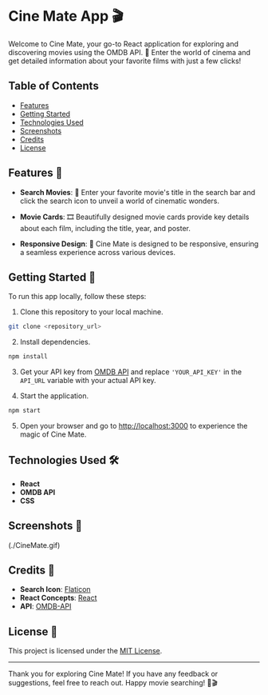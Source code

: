 # Cine Mate App 🎬

Welcome to Cine Mate, your go-to React application for exploring and discovering movies using the OMDB API. 🍿 Enter the world of cinema and get detailed information about your favorite films with just a few clicks!

## Table of Contents
- [Features](#features-)
- [Getting Started](#getting-started-)
- [Technologies Used](#technologies-used-%EF%B8%8F)
- [Screenshots](#screenshots-%EF%B8%8F)
- [Credits](#credits-)
- [License](#license-%EF%B8%8F)

## Features 🌟

- **Search Movies**: 🎥 Enter your favorite movie's title in the search bar and click the search icon to unveil a world of cinematic wonders.

- **Movie Cards**: 🎞️ Beautifully designed movie cards provide key details about each film, including the title, year, and poster.

- **Responsive Design**: 📱 Cine Mate is designed to be responsive, ensuring a seamless experience across various devices.

## Getting Started 🚀

To run this app locally, follow these steps:

1. Clone this repository to your local machine.

```bash
git clone <repository_url>
```

2. Install dependencies.

```bash
npm install
```

3. Get your API key from [OMDB API](https://www.omdbapi.com/apikey.aspx) and replace `'YOUR_API_KEY'` in the `API_URL` variable with your actual API key.

4. Start the application.

```bash
npm start
```

5. Open your browser and go to [http://localhost:3000](http://localhost:3000) to experience the magic of Cine Mate.

## Technologies Used 🛠️

- **React**
- **OMDB API**
- **CSS**

## Screenshots 📸

(./CineMate.gif)

## Credits 🙌

- **Search Icon**: [Flaticon](https://www.flaticon.com/)
- **React Concepts**: [React](https://react.dev/learn)
- **API**: [OMDB-API](https://www.omdbapi.com/)

## License 📄

This project is licensed under the [MIT License](LICENSE).

---

Thank you for exploring Cine Mate! If you have any feedback or suggestions, feel free to reach out. Happy movie searching! 🍿🎬